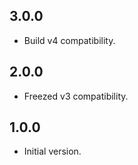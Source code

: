 ## 3.0.0

- Build v4 compatibility.

## 2.0.0

- Freezed v3 compatibility.

## 1.0.0

- Initial version.
